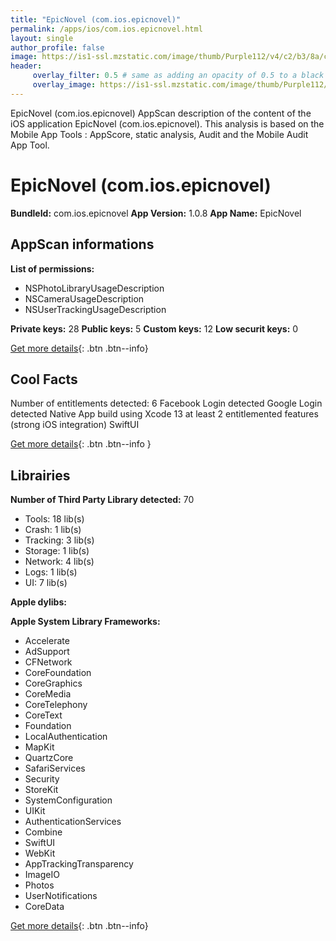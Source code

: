 ```yaml
---
title: "EpicNovel (com.ios.epicnovel)"
permalink: /apps/ios/com.ios.epicnovel.html
layout: single
author_profile: false
image: https://is1-ssl.mzstatic.com/image/thumb/Purple112/v4/c2/b3/8a/c2b38a2d-ce2b-d8f3-ae78-acbbb2712ea5/AppIcon-0-1x_U007emarketing-0-7-0-85-220.png/512x512bb.jpg
header: 
     overlay_filter: 0.5 # same as adding an opacity of 0.5 to a black background
     overlay_image: https://is1-ssl.mzstatic.com/image/thumb/Purple112/v4/c2/b3/8a/c2b38a2d-ce2b-d8f3-ae78-acbbb2712ea5/AppIcon-0-1x_U007emarketing-0-7-0-85-220.png/512x512bb.jpg
---
```

EpicNovel (com.ios.epicnovel) AppScan description of the content of the iOS application EpicNovel (com.ios.epicnovel). This analysis is based on the Mobile App Tools : AppScore, static analysis, Audit and the Mobile Audit App Tool.

# EpicNovel (com.ios.epicnovel)

**BundleId:** com.ios.epicnovel
**App Version:** 1.0.8
**App Name:** EpicNovel


## AppScan informations 

**List of permissions:** 
- NSPhotoLibraryUsageDescription
- NSCameraUsageDescription
- NSUserTrackingUsageDescription
  
  
**Private keys:** 28
**Public keys:** 5
**Custom keys:** 12
**Low securit keys:** 0
  
[Get more details](/pricing.html){: .btn .btn--info}

## Cool Facts

Number of entitlements detected: 6
Facebook Login detected
Google Login detected
Native App
build using Xcode 13
at least 2 entitlemented features (strong iOS integration)
SwiftUI
  
[Get more details](/pricing.html){: .btn .btn--info }

## Librairies 
**Number of Third Party Library detected:** 70
- Tools: 18 lib(s)
- Crash: 1 lib(s)
- Tracking: 3 lib(s)
- Storage: 1 lib(s)
- Network: 4 lib(s)
- Logs: 1 lib(s)
- UI: 7 lib(s)


**Apple dylibs:**


**Apple System Library Frameworks:**
- Accelerate
- AdSupport
- CFNetwork
- CoreFoundation
- CoreGraphics
- CoreMedia
- CoreTelephony
- CoreText
- Foundation
- LocalAuthentication
- MapKit
- QuartzCore
- SafariServices
- Security
- StoreKit
- SystemConfiguration
- UIKit
- AuthenticationServices
- Combine
- SwiftUI
- WebKit
- AppTrackingTransparency
- ImageIO
- Photos
- UserNotifications
- CoreData


  
[Get more details](/pricing.html){: .btn .btn--info}

